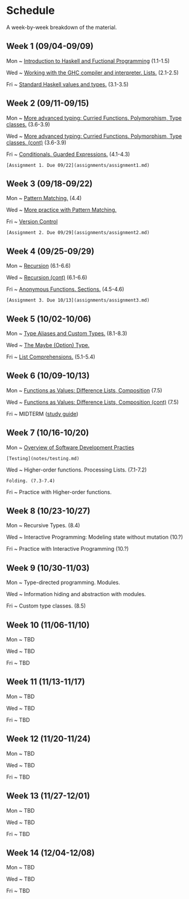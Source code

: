 # Schedule

A week-by-week breakdown of the material.

## Week  1 (09/04-09/09)

Mon
  ~ [Introduction to Haskell and Fuctional Programming](notes/intro.md) (1.1-1.5)

Wed
  ~ [Working with the GHC compiler and interpreter. Lists.](notes/lists.md) (2.1-2.5)

Fri
  ~ [Standard Haskell values and types.](notes/standard.md) (3.1-3.5)

## Week  2 (09/11-09/15)

Mon
  ~ [More advanced typing: Curried Functions. Polymorphism, Type classes.](notes/types_advanced.md) (3.6-3.9)

Wed
  ~ [More advanced typing: Curried Functions. Polymorphism, Type classes. (cont)](notes/types_advanced.md) (3.6-3.9)

Fri
  ~ [Conditionals. Guarded Expressions.](notes/functions_conditionals.md) (4.1-4.3)


    [Assignment 1. Due 09/22](assignments/assignment1.md)

## Week  3 (09/18-09/22)

Mon
  ~ [Pattern Matching.](notes/pattern_matching.md) (4.4)

Wed
  ~ [More practice with Pattern Matching.](notes/more_pattern_matching.md)

Fri
  ~ [Version Control](notes/version_control.md)

    [Assignment 2. Due 09/29](assignments/assignment2.md)

## Week  4 (09/25-09/29)

Mon
  ~ [Recursion](notes/recursion.md) (6.1-6.6)

Wed
  ~ [Recursion (cont)](notes/recursion.md) (6.1-6.6)

Fri
  ~ [Anonymous Functions. Sections.](notes/anonymous_functions.md) (4.5-4.6)

    [Assignment 3. Due 10/13](assignments/assignment3.md)

## Week  5 (10/02-10/06)

Mon
  ~ [Type Aliases and Custom Types.](notes/types_custom.md) (8.1-8.3)


Wed
  ~ [The Maybe (Option) Type.](notes/types_custom.md)

Fri
  ~ [List Comprehensions.](notes/list_comprehensions.md) (5.1-5.4)

## Week  6 (10/09-10/13)

Mon
  ~ [Functions as Values: Difference Lists, Composition](notes/difference_lists.md) (7.5)

Wed
  ~ [Functions as Values: Difference Lists, Composition (cont)](notes/difference_lists.md) (7.5)

Fri
  ~ MIDTERM ([study guide](notes/midterm_study_guide.md))

## Week  7 (10/16-10/20)

Mon
  ~ [Overview of Software Development Practies](notes/dev_overview.md)

    [Testing](notes/testing.md)

Wed
  ~ Higher-order functions. Processing Lists. (7.1-7.2)

    Folding. (7.3-7.4)

Fri
  ~ Practice with Higher-order functions.

## Week  8 (10/23-10/27)

Mon
  ~ Recursive Types. (8.4)

Wed
  ~ Interactive Programming: Modeling state without mutation (10.?)

Fri
  ~ Practice with Interactive Programming (10.?)

## Week  9 (10/30-11/03)

Mon
  ~ Type-directed programming. Modules.

Wed
  ~ Information hiding and abstraction with modules.

Fri
  ~ Custom type classes. (8.5)

## Week 10 (11/06-11/10)

Mon
  ~ TBD

Wed
  ~ TBD

Fri
  ~ TBD

## Week 11 (11/13-11/17)

Mon
  ~ TBD

Wed
  ~ TBD

Fri
  ~ TBD

## Week 12 (11/20-11/24)

Mon
  ~ TBD

Wed
  ~ TBD

Fri
  ~ TBD

## Week 13 (11/27-12/01)

Mon
  ~ TBD

Wed
  ~ TBD

Fri
  ~ TBD


## Week 14 (12/04-12/08)

Mon
  ~ TBD

Wed
  ~ TBD

Fri
  ~ TBD
